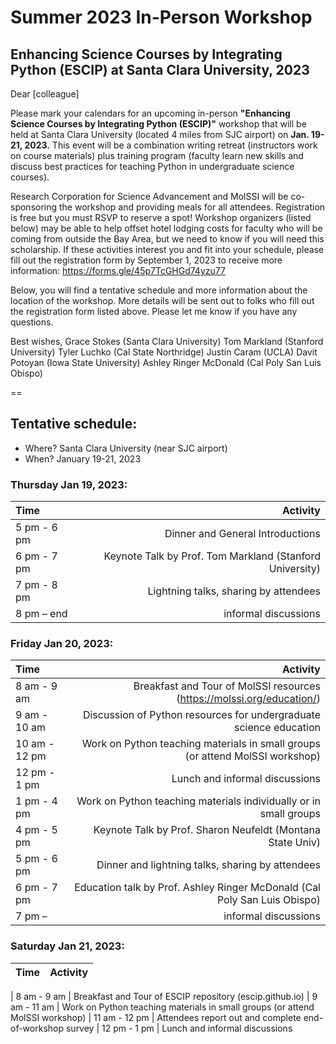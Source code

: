 # Summer 2023 In-Person Workshop

## Enhancing Science Courses by Integrating Python (ESCIP) at Santa Clara University, 2023

Dear [colleague]

Please mark your calendars for an upcoming in-person **"Enhancing Science Courses by Integrating Python (ESCIP)"** workshop that will be held at Santa Clara University (located 4 miles from SJC airport) on **Jan. 19-21, 2023.** This event will be a combination writing retreat (instructors work on course materials) plus training program (faculty learn new skills and discuss best practices for teaching Python in undergraduate science courses). 

Research Corporation for Science Advancement and MolSSI will be co-sponsoring the workshop and providing meals for all attendees. Registration is free but you must RSVP to reserve a spot! Workshop organizers (listed below) may be able to help offset hotel lodging costs for faculty who will be coming from outside the Bay Area, but we need to know if you will need this scholarship. If these activities interest you and fit into your schedule, please fill out the registration form by September 1, 2023 to receive more information: https://forms.gle/45p7TcGHGd74yzu77

Below, you will find a tentative schedule and more information about the location of the workshop. More details will be sent out to folks who fill out the registration form listed above. Please let me know if you have any questions.

Best wishes,
Grace Stokes (Santa Clara University)
Tom Markland (Stanford University)
Tyler Luchko (Cal State Northridge)
Justin Caram (UCLA)
Davit Potoyan (Iowa State University)
Ashley Ringer McDonald (Cal Poly San Luis Obispo)

==
## Tentative schedule:

- Where? Santa Clara University (near SJC airport)
- When? January 19-21, 2023

### Thursday Jan 19, 2023:

|    Time         |   Activity   |
| :------------   | -------------: |
| 5 pm - 6 pm     |        Dinner and General Introductions       |
| 6 pm - 7 pm     |      Keynote Talk by Prof. Tom Markland (Stanford University)       |
| 7 pm - 8 pm | Lightning talks, sharing by attendees
|8 pm – end   | informal discussions

### Friday Jan 20, 2023:

|    Time         |   Activity   |
| :------------   | -------------: |
|8 am - 9 am | Breakfast and Tour of MolSSI resources (https://molssi.org/education/)
|9 am - 10 am | Discussion of Python resources for undergraduate science education
|10 am - 12 pm | Work on Python teaching materials in small groups (or attend MolSSI workshop)
|12 pm - 1 pm | Lunch and informal discussions
|1 pm - 4 pm | Work on Python teaching materials individually or in small groups
|4 pm - 5 pm | Keynote Talk by Prof. Sharon Neufeldt (Montana State Univ) 
|5 pm - 6 pm | Dinner and lightning talks, sharing by attendees
|6 pm - 7 pm | Education talk by Prof. Ashley Ringer McDonald (Cal Poly San Luis Obispo)
|7 pm –  | informal discussions

### Saturday Jan 21, 2023:

|    Time         |   Activity   |
| :------------   | -------------: |

| 8 am - 9 am | Breakfast and Tour of ESCIP repository (escip.github.io)
| 9 am - 11 am | Work on Python teaching materials in small groups (or attend MolSSI workshop)
| 11 am - 12 pm | Attendees report out and complete end-of-workshop survey
| 12 pm - 1 pm | Lunch and informal discussions

